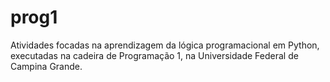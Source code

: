 # prog1
Atividades focadas na aprendizagem da lógica programacional em Python, executadas na cadeira de Programação 1, na Universidade Federal de Campina Grande. 
